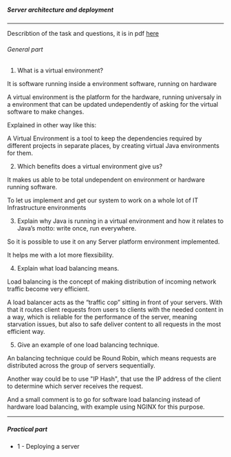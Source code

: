 ##### Server architecture and deployment

--- 

Describtion of the task and questions, it is in pdf [here](https://github.com/scheldejonas/Exercises/blob/master/SP/SP2/Exam-preparation-server.pdf)

###### General part

1. What is a virtual environment?

It is software running inside a environment software, running on hardware

A virtual environment is the platform for the hardware, running universaly in a environment
that can be updated undependently of asking for the virtual software to make changes.

Explained in other way like this:

A Virtual Environment is a tool to keep the dependencies required by different 
projects in separate places, by creating virtual Java environments for them.

2. Which benefits does a virtual environment give us?

It makes us able to be total undependent on environment or hardware running software.

To let us implement and get our system to work on a whole lot of IT Infrastructure environments

3. Explain why Java is running in a virtual environment and how it relates to Java’s 
motto: write once, run everywhere.

So it is possible to use it on any Server platform environment implemented.

It helps me with a lot more flexsibility.

4. Explain what load balancing means.

Load balancing is the concept of making distribution of incoming network traffic become
very efficient.

A load balancer acts as the “traffic cop” sitting in front of your servers. With that
it routes client requests from users to clients with the needed content in a way, which is
reliable for the performance of the server, meaning starvation issues, but also to safe
deliver content to all requests in the most efficient way.

5. Give an example of one load balancing technique.

An balancing technique could be Round Robin, which means requests are distributed across
the group of servers sequentially.

Another way could be to use "IP Hash", that use the IP address of the client to determine which
server receives the request.

And a small comment is to go for software load balancing instead of hardware load balancing,
with example using NGINX for this purpose.

--- 

##### Practical part

- 1 - Deploying a server

